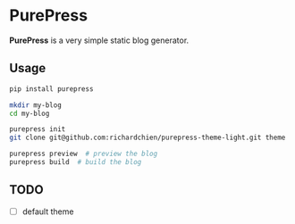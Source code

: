 # PurePress

**PurePress** is a very simple static blog generator.

## Usage

```bash
pip install purepress

mkdir my-blog
cd my-blog

purepress init
git clone git@github.com:richardchien/purepress-theme-light.git theme

purepress preview  # preview the blog
purepress build  # build the blog
```

## TODO

- [ ] default theme
